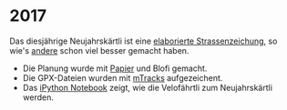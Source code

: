 # 2017
Das diesjährige Neujahrskärtli ist eine [elaborierte Strassenzeichung](https://gpsdoodles.com/), so wie's [andere](http://www.cyclingweekly.co.uk/news/latest-news/five-best-strava-art-139034) schon viel besser gemacht haben.

- Die Planung wurde mit [Papier](http://fieldpapers.org/atlases/2udbtq66) und Blofi gemacht.
- Die GPX-Dateien wurden mit [mTracks](https://itunes.apple.com/us/app/mytracks-the-gps-logger/id358697908) aufgezeichent.
- Das [iPython Notebook](2017.ipynb) zeigt, wie die Velofährtli zum Neujahrskärtli werden.
